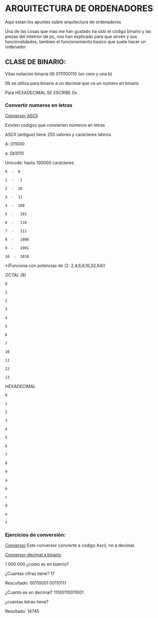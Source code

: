 # ARQUITECTURA DE ORDENADORES

Aqui estan los apuntes sobre arquitectura de ordenadores

[](https://grandecovian.es/FGC/files/D.%20Tecnolog%C3%ADa/TIC%20I/Arquitectura/Arquitectura%20de%20ordenadores.pdf)

Una de las cosas que mas me han gustado ha sido el código binario y las piezas del intetrior de pc, nos han explicado para que sirven y sus funcionalidades, tambien el funcionamiento basico que suele hacer un ordenador


## CLASE DE BINARIO:

Vitas notacion binaria 06 0111100110 (un cero y una b)

0b se utiliza para binario a un decimal que va un numero en binario

Para HEXADECIMAL SE ESCRIBE 0x

### Convertir numeros en letras

[Conversor ASCII](https://www.traductorbinario.com/)

Exixten codigos que convierten números en letras

ASCII (antiguo) tiene 255 valores y carácteres latinos

A: 011000

a: 0b1010

Unicode: hasta 100000 carácteres

```
0  -  0

1  -   1

2  -  10

3  -  11

4  -  100

5  -   101

6  -   110

7  -   111

8  -   1000

9  -   1001

10  -  1010
```
 *(Funciona con potencias de (2: 2,4,6,8,16,32,64))

*OCTAL (8)*
```
0

1

2

3

4

5

6

7

10

11

12

13
```
*HEXADECIMAL*
```
0

1

2

3

4

5

6

7

8

9

a

b

c

d

e

f
```

### Ejercicios de conversión:

[Conversor](https://www.traductorbinario.com/) Este conversor convierte a código Ascii, no a decimal. 

[Conversor decimal a binario](https://es.convertbinary.com/binario-a-decimal/)

1 000 000 ¿como es en bianrio?

¿Cuantas cifras tiene? 17

Rescultado: 00110001 00110111 

¿Cuanto es en decimal? 11100110011001 

¿cuantas letras tiene? 

Resultado: 14745




